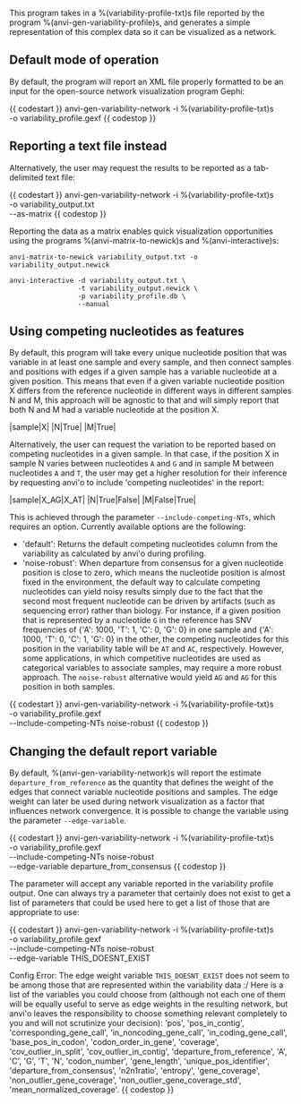 This program takes in a %(variability-profile-txt)s file reported by the program %(anvi-gen-variability-profile)s, and generates a simple representation of this complex data so it can be visualized as a network.

## Default mode of operation

By default, the program will report an XML file properly formatted to be an input for the open-source network visualization program Gephi:

{{ codestart }}
anvi-gen-variability-network -i %(variability-profile-txt)s \
                             -o variability_profile.gexf
{{ codestop }}

## Reporting a text file instead

Alternatively, the user may request the results to be reported as a tab-delimited text file:

{{ codestart }}
anvi-gen-variability-network -i %(variability-profile-txt)s \
                             -o variability_output.txt \
                             --as-matrix
{{ codestop }}

Reporting the data as a matrix enables quick visualization opportunities using the programs %(anvi-matrix-to-newick)s and %(anvi-interactive)s:

```
anvi-matrix-to-newick variability_output.txt -o variability_output.newick

anvi-interactive -d variability_output.txt \
                 -t variability_output.newick \
                 -p variability_profile.db \
                 --manual
```

## Using competing nucleotides as features

By default, this program will take every unique nucleotide position that was variable in at least one sample and every sample, and then connect samples and positions with edges if a given sample has a variable nucleotide at a given position. This means that even if a given variable nucleotide position X differs from the reference nucleotide in different ways in different samples N and M, this approach will be agnostic to that and will simply report that both N and M had a variable nucleotide at the position X.

|sample|X|
|N|True|
|M|True|

Alternatively, the user can request the variation to be reported based on competing nucleotides in a given sample. In that case, if the position X in sample N varies between nucleotides `A` and `G` and in sample M between nucleotides `A` and `T`, the user may get a higher resolution for their inference by requesting anvi'o to include 'competing nucleotides' in the report:

|sample|X_AG|X_AT|
|N|True|False|
|M|False|True|

This is achieved through the parameter `--include-competing-NTs`, which requires an option. Currently available options are the following:

* 'default': Returns the default competing nucleotides column from the variability as calculated by anvi'o during profiling.
* 'noise-robust': When departure from consensus for a given nucleotide position is close to zero, which means the nucleotide position is almost fixed in the environment, the default way to calculate competing nucleotides can yield noisy results simply due to the fact that the second most frequent nucleotide can be driven by artifacts (such as sequencing error) rather than biology. For instance, if a given position that is represented by a nucleotide `G` in the reference has SNV frequencies of {'A': 1000, 'T': 1, 'C': 0, 'G': 0} in one sample and {'A': 1000, 'T': 0, 'C': 1, 'G': 0} in the other, the competing nucleotides for this position in the variability table will be `AT` and `AC`, respectively. However, some applications, in which competitive nucleotides are used as categorical variables to associate samples, may require a more robust approach. The `noise-robust` alternative would yield `AG` and `AG` for this position in both samples.

{{ codestart }}
anvi-gen-variability-network -i %(variability-profile-txt)s \
                             -o variability_profile.gexf \
                             --include-competing-NTs noise-robust
{{ codestop }}

## Changing the default report variable

By default, %(anvi-gen-variability-network)s will report the estimate `departure_from_reference` as the quantity that defines the weight of the edges that connect variable nucleotide positions and samples. The edge weight can later be used during network visualization as a factor that influences network convergence. It is possible to change the variable using the parameter `--edge-variable`.

{{ codestart }}
anvi-gen-variability-network -i %(variability-profile-txt)s \
                             -o variability_profile.gexf \
                             --include-competing-NTs noise-robust \
                             --edge-variable departure_from_consensus
{{ codestop }}

The parameter will accept any variable reported in the variability profile output. One can always try a parameter that certainly does not exist to get a list of parameters that could be used here to get a list of those that are appropriate to use:

{{ codestart }}
anvi-gen-variability-network -i %(variability-profile-txt)s \
                             -o variability_profile.gexf \
                             --include-competing-NTs noise-robust \
                             --edge-variable THIS_DOESNT_EXIST

Config Error: The edge weight variable `THIS_DOESNT_EXIST` does not seem to be among those
              that are represented within the variability data :/ Here is a list of the
              variables you could choose from (although not each one of them will be equally
              useful to serve as edge weights in the resulting network, but anvi'o leaves the
              responsibility to choose something relevant completely to you and will not
              scrutinize your decision): 'pos', 'pos_in_contig', 'corresponding_gene_call',
              'in_noncoding_gene_call', 'in_coding_gene_call', 'base_pos_in_codon',
              'codon_order_in_gene', 'coverage', 'cov_outlier_in_split',
              'cov_outlier_in_contig', 'departure_from_reference', 'A', 'C', 'G', 'T', 'N',
              'codon_number', 'gene_length', 'unique_pos_identifier',
              'departure_from_consensus', 'n2n1ratio', 'entropy', 'gene_coverage',
              'non_outlier_gene_coverage', 'non_outlier_gene_coverage_std',
              'mean_normalized_coverage'.
{{ codestop }}
